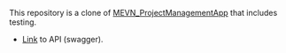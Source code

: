 This repository is a clone of [MEVN_ProjectManagementApp](https://github.com/aneguet/MEVN_ProjectManagementApp) that includes testing.

- [Link](https://mevn-project-management-test.herokuapp.com/api/docs/) to API (swagger).

